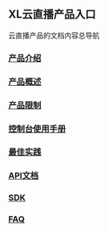 ## XL云直播产品入口

云直播产品的文档内容总导航
### [产品介绍](https://github.com/zhoudshu/documents/blob/main/cn/cloudlive/introduce.md)
### [产品概述](https://github.com/zhoudshu/documents/blob/main/cn/cloudlive/summary.md)
### [产品限制](https://github.com/zhoudshu/documents/blob/main/cn/cloudlive/limit.md)
### [控制台使用手册](https://github.com/zhoudshu/documents/blob/main/cn/cloudlive/console_index.md)
### [最佳实践](https://github.com/zhoudshu/documents/blob/main/cn/cloudlive/bestpractice.md)
### [API文档](https://github.com/zhoudshu/documents/blob/main/cn/cloudlive/api.md)
### [SDK](https://github.com/zhoudshu/documents/blob/main/cn/cloudlive/sdk.md)
### [FAQ](https://github.com/zhoudshu/documents/blob/main/cn/cloudlive/faq.md)


